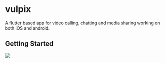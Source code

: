 # vulpix

A flutter based app for video calling, chatting  and media sharing working on both iOS and android.

## Getting Started

<img src="https://i.imgur.com/4Wtfr8r.png">
